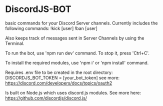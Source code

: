 # DiscordJS-BOT
basic commands for your Discord Server channels.
Currently includes the following commands:
  !kick [user]
  !ban [user]
  
Also keeps track of messages sent in Server Channels by using the Terminal.

To run the bot, use 'npm run dev' command.
To stop it, press 'Ctrl+C'.

To install the required modules, use 'npm i' or 'npm install' command.

Requires .env file to be created in the root directory:
  DISCORDJS_BOT_TOKEN = [your_bot_token]
  see more: https://discord.com/developers/docs/topics/oauth2

Is built on Node.js which uses discord.js modules.
See more here: https://github.com/discordjs/discord.js/
